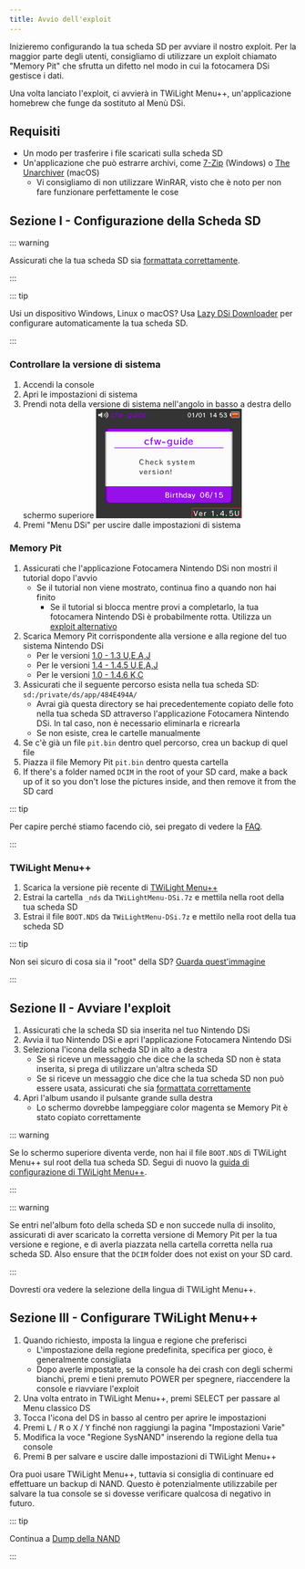 ```yaml
---
title: Avvio dell'exploit
---
```


Inizieremo configurando la tua scheda SD per avviare il nostro exploit. Per la maggior parte degli utenti, consigliamo di utilizzare un exploit chiamato "Memory Pit" che sfrutta un difetto nel modo in cui la fotocamera DSi gestisce i dati.

Una volta lanciato l'exploit, ci avvierà in TWiLight Menu++, un'applicazione homebrew che funge da sostituto al Menù DSi.

## Requisiti
- Un modo per trasferire i file scaricati sulla scheda SD
- Un'applicazione che può estrarre archivi, come [7-Zip](https://www.7-zip.org/) (Windows) o [The Unarchiver](https://apps.apple.com/us/app/the-unarchiver/id425424353) (macOS)
   - Vi consigliamo di non utilizzare WinRAR, visto che è noto per non fare funzionare perfettamente le cose

## Sezione I - Configurazione della Scheda SD
::: warning

Assicurati che la tua scheda SD sia [formattata correttamente](sd-card-setup).

:::

::: tip

Usi un dispositivo Windows, Linux o macOS? Usa [Lazy DSi Downloader](lazy-dsi-downloader) per configurare automaticamente la tua scheda SD.

:::

### Controllare la versione di sistema

1. Accendi la console
1. Apri le impostazioni di sistema
1. Prendi nota della versione di sistema nell'angolo in basso a destra dello schermo superiore ![Istantanea di dove la versione del sistema è posizionata](/assets/images/system-version-check.png)
1. Premi "Menu DSi" per uscire dalle impostazioni di sistema

### Memory Pit
1. Assicurati che l'applicazione Fotocamera Nintendo DSi non mostri il tutorial dopo l'avvio
   - Se il tutorial non viene mostrato, continua fino a quando non hai finito
     - Se il tutorial si blocca mentre provi a completarlo, la tua fotocamera Nintendo DSi è probabilmente rotta. Utilizza un [exploit alternativo](alternate-exploits)
1. Scarica Memory Pit corrispondente alla versione e alla regione del tuo sistema Nintendo DSi
   - Per le versioni [1.0 - 1.3 U,E,A,J](/assets/files/memory_pit/256/pit.bin)
   - Per le versioni [1.4 - 1.4.5 U,E,A,J](/assets/files/memory_pit/768_1024/pit.bin)
   - Per le versioni [1.0 - 1.4.6 K,C](/assets/files/memory_pit/256/pit.bin)
1. Assicurati che il seguente percorso esista nella tua scheda SD: `sd:/private/ds/app/484E494A/`
   - Avrai già questa directory se hai precedentemente copiato delle foto nella tua scheda SD attraverso l'applicazione Fotocamera Nintendo DSi. In tal caso, non è necessario eliminarla e ricrearla
   - Se non esiste, crea le cartelle manualmente
1. Se c'è già un file `pit.bin` dentro quel percorso, crea un backup di quel file
1. Piazza il file Memory Pit `pit.bin` dentro questa cartella
1. If there's a folder named `DCIM` in the root of your SD card, make a back up of it so you don't lose the pictures inside, and then remove it from the SD card

::: tip

Per capire perché stiamo facendo ciò, sei pregato di vedere la [FAQ](faq.html#what-functionality-will-i-lose-by-modding-my-system).

:::

### TWiLight Menu++
1. Scarica la versione piè recente di [TWiLight Menu++](https://github.com/DS-Homebrew/TWiLightMenu/releases/latest/download/TWiLightMenu-DSi.7z)
1. Estrai la cartella `_nds` da `TWiLightMenu-DSi.7z` e mettila nella root della tua scheda SD
1. Estrai il file `BOOT.NDS` da `TWiLightMenu-DSi.7z` e mettilo nella root della tua scheda SD

::: tip

Non sei sicuro di cosa sia il "root" della SD? [Guarda quest'immagine](https://media.discordapp.net/attachments/489307733074640926/756947922804932739/wherestheroot.png)

:::

## Sezione II - Avviare l'exploit
1. Assicurati che la scheda SD sia inserita nel tuo Nintendo DSi
1. Avvia il tuo Nintendo DSi e apri l'applicazione Fotocamera Nintendo DSi
1. Seleziona l'icona della scheda SD in alto a destra
   - Se si riceve un messaggio che dice che la scheda SD non è stata inserita, si prega di utilizzare un'altra scheda SD
   - Se si riceve un messaggio che dice che la tua scheda SD non può essere usata, assicurati che sia [formattata correttamente](sd-card-setup)
1. Apri l'album usando il pulsante grande sulla destra
   - Lo schermo dovrebbe lampeggiare color magenta se Memory Pit è stato copiato correttamente

::: warning

Se lo schermo superiore diventa verde, non hai il file `BOOT.NDS` di TWiLight Menu++ sul root della tua scheda SD. Segui di nuovo la [guida di configurazione di TWiLight Menu++](launching-the-exploit.html#twilight-menu).

:::

::: warning

Se entri nel'album foto della scheda SD e non succede nulla di insolito, assicurati di aver scaricato la corretta versione di Memory Pit per la tua versione e regione, e di averla piazzata nella cartella corretta nella rua scheda SD. Also ensure that the `DCIM` folder does not exist on your SD card.

:::

Dovresti ora vedere la selezione della lingua di TWiLight Menu++.

## Sezione III - Configurare TWiLight Menu++
1. Quando richiesto, imposta la lingua e regione che preferisci
   - L'impostazione della regione predefinita, specifica per gioco, è generalmente consigliata
   - Dopo averle impostate, se la console ha dei crash con degli schermi bianchi, premi e tieni premuto POWER per spegnere, riaccendere la console e riavviare l'exploit
1. Una volta entrato in TWiLight Menu++, premi SELECT per passare al Menu classico DS
1. Tocca l'icona del DS in basso al centro per aprire le impostazioni
1. Premi <kbd class="l">L</kbd> / <kbd class="r">R</kbd> o <kbd class="face">X</kbd> / <kbd class="face">Y</kbd> finché non raggiungi la pagina "Impostazioni Varie"
1. Modifica la voce "Regione SysNAND" inserendo la regione della tua console
1. Premi <kbd class="face">B</kbd> per salvare e uscire dalle impostazioni di TWiLight Menu++

Ora puoi usare TWiLight Menu++, tuttavia si consiglia di continuare ed effettuare un backup di NAND. Questo è potenzialmente utilizzabile per salvare la tua console se si dovesse verificare qualcosa di negativo in futuro.

::: tip

Continua a [Dump della NAND](dumping-nand)

:::
